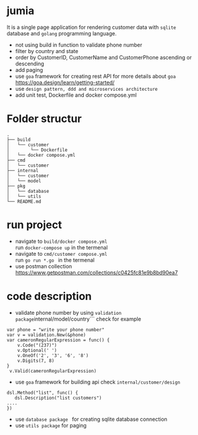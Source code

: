 # jumia
It is a single page application for rendering customer data with ```sqlite``` database and ```golang``` programming language.<br />
 * not using build in function to validate phone number
 * filter by country and state 
 * order by CustomerID, CustomerName and CustomerPhone ascending or descending
 * add paging
 * use ``` goa ``` framework for creating rest API for more details about ```goa``` https://goa.design/learn/getting-started/
 * use ```design pattern, ddd and microservices architecture```
 * add unit test, Dockerfile and docker compose.yml

# Folder structur
```
.
├── build
│   └── customer
│        └── Dockerfile
│   └── docker compose.yml
├── cmd
│   └── customer
├── internal
│   └── customer
│   └── model
├── pkg
│   └── database
│   └── utils
└── README.md
```
# run project

 * navigate to ```build/docker compose.yml``` <br />
   run ``` docker-compose up ``` in the termenal
 * navigate to ```cmd/customer compose.yml``` <br />
  run ```go run *.go ``` in the termenal
  * use postman collection
     https://www.getpostman.com/collections/c0425fc81e9b8bd90ea7
# code description
* validate phone number by using ``` validation package ```internal/model/country``` check for example
```
var phone = "write your phone number"
var v = validation.New(&phone)
var cameronRegularExpression = func() {
	v.Code("(237)")
	v.Optional(' ')
	v.OneOf('2', '3', '6', '8')
	v.Digits(7, 8)
}
 v.Valid(cameronRegularExpression)
```
* use ```goa``` framework for building api check ```internal/customer/design``` 
```
dsl.Method("list", func() {
   dsl.Description("list customers")
....
})
```
* use ```database package ``` for creating sqlite database connection 
* use ``` utils package ``` for paging

